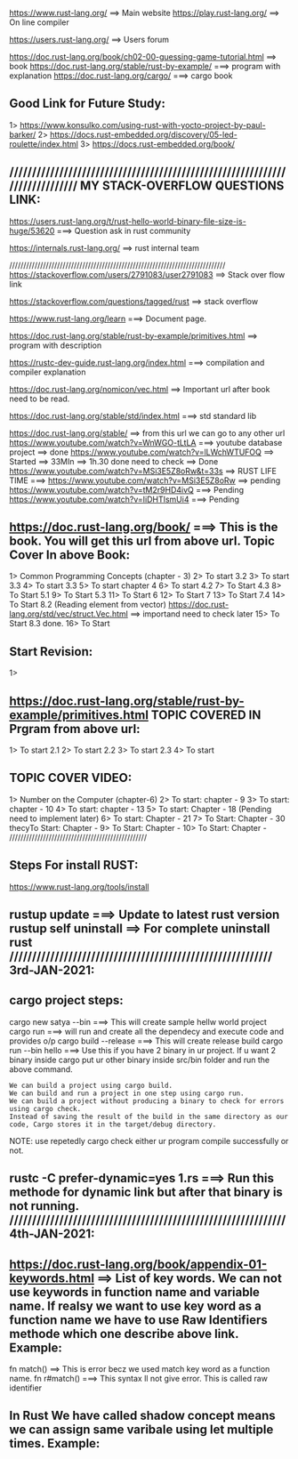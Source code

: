 https://www.rust-lang.org/  ==> Main website
https://play.rust-lang.org/  ==> On line compiler

https://users.rust-lang.org/  ==> Users forum

https://doc.rust-lang.org/book/ch02-00-guessing-game-tutorial.html  ==> book
https://doc.rust-lang.org/stable/rust-by-example/  ===> program with explanation
https://doc.rust-lang.org/cargo/  ===> cargo book

Good Link for Future Study:
----------------------------
1> https://www.konsulko.com/using-rust-with-yocto-project-by-paul-barker/
2> https://docs.rust-embedded.org/discovery/05-led-roulette/index.html
3> https://docs.rust-embedded.org/book/

////////////////////////////////////////////////////////////////////////////
MY STACK-OVERFLOW QUESTIONS LINK:
----------------------------------
https://users.rust-lang.org/t/rust-hello-world-binary-file-size-is-huge/53620  ===> Question ask in rust community

https://internals.rust-lang.org/  ==> rust internal team



/////////////////////////////////////////////////////////////////////////////
https://stackoverflow.com/users/2791083/user2791083  ==> Stack over flow link

https://stackoverflow.com/questions/tagged/rust  ==> stack overflow

https://www.rust-lang.org/learn  ===> Document page.

https://doc.rust-lang.org/stable/rust-by-example/primitives.html  ==> program with description

https://rustc-dev-guide.rust-lang.org/index.html ===> compilation and compiler explanation

https://doc.rust-lang.org/nomicon/vec.html  ==> Important url after book need to be read.

https://doc.rust-lang.org/stable/std/index.html  ===> std standard lib

https://doc.rust-lang.org/stable/  ==> from this url we can go to any other url
https://www.youtube.com/watch?v=WnWGO-tLtLA  ===> youtube database project ==> done
https://www.youtube.com/watch?v=lLWchWTUFOQ   ==> Started ==> 33MIn ==> 1h.30  done need to check ==> Done
https://www.youtube.com/watch?v=MSi3E5Z8oRw&t=33s  ==> RUST LIFE TIME ===> 
https://www.youtube.com/watch?v=MSi3E5Z8oRw   ==> pending
https://www.youtube.com/watch?v=tM2r9HD4ivQ  ===> Pending
https://www.youtube.com/watch?v=IiDHTIsmUi4  ===> Pending

https://doc.rust-lang.org/book/  ===> This is the book. You will get this url from above url.
Topic Cover In above Book:
---------------------------
1> Common Programming Concepts (chapter - 3)
2> To start 3.2
3> To start 3.3
4> To start 3.3
5> To start chapter 4
6> To start 4.2
7> To Start 4.3
8> To Start 5.1
9> To Start 5.3
11> To Start 6
12> To Start 7
13> To Start 7.4
14> To Start 8.2 (Reading element from vector) https://doc.rust-lang.org/std/vec/struct.Vec.html ==> importand need to check later
15> To Start 8.3 done.
16> To Start

Start Revision:
----------------
1> 

https://doc.rust-lang.org/stable/rust-by-example/primitives.html
TOPIC COVERED IN Prgram from above url:
-----------------------------------------
1> To start 2.1
2> To start 2.2
3> To start 2.3
4> To start 

TOPIC COVER VIDEO:
-------------------
1> Number on the Computer (chapter-6)
2> To start: chapter - 9
3> To start: chapter - 10
4> To start: chapter - 13
5> To start: Chapter - 18  (Pending need to implement later)
6> To start: Chapter - 21
7> To Start: Chapter - 30  thecyTo Start: Chapter -
9> To Start: Chapter -
10> To Start: Chapter -
/////////////////////////////////////////////////

Steps For install RUST:
-----------------------
https://www.rust-lang.org/tools/install

rustup update  ===> Update to latest rust version
rustup self uninstall  ==> For complete uninstall rust
//////////////////////////////////////////////////////////
3rd-JAN-2021:
--------------
cargo project steps:
---------------------
cargo new satya --bin  ===> This will create sample hellw world project
cargo run ===> will run and create all the dependecy and execute code and provides o/p
cargo build --release  ===> This will create release build
cargo run --bin hello   ===> Use this if you have 2 binary in ur project. If u want 2 binary inside cargo put ur other binary inside src/bin folder and run the above command.

    We can build a project using cargo build.
    We can build and run a project in one step using cargo run.
    We can build a project without producing a binary to check for errors using cargo check.
    Instead of saving the result of the build in the same directory as our code, Cargo stores it in the target/debug directory.

NOTE: use repetedly cargo check either ur program compile successfully or not.

rustc -C prefer-dynamic=yes 1.rs  ===> Run this methode for dynamic link but after that binary is not running.
/////////////////////////////////////////////////////////////
4th-JAN-2021:
--------------
https://doc.rust-lang.org/book/appendix-01-keywords.html  ==> List of key words.
We can not use keywords in function name and variable name. If realsy we want to use key word as a function name we have to use Raw Identifiers methode which one describe above link.
Example:
---------
fn match()  ==> This is error becz we used match key word as a function name.
fn r#match()  ===> This syntax ll not give error. This is called raw identifier

In Rust We have called shadow concept means we can assign same varibale using let multiple times.
Example:
---------


